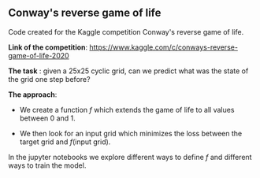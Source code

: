 ## Conway's reverse game of life
Code created for the Kaggle competition Conway's reverse game of life.

**Link of the competition**: <https://www.kaggle.com/c/conways-reverse-game-of-life-2020>

**The task** : given a 25x25 cyclic grid, can we predict what was the state of the grid one step before? 


**The approach**:
- We create a function _f_ which extends the game of life to all values between 0 and 1. 

- We then look for an input grid which minimizes the loss between the target grid and _f_(input grid). 


In the jupyter notebooks we explore different ways to define _f_ and different ways to train the model.


